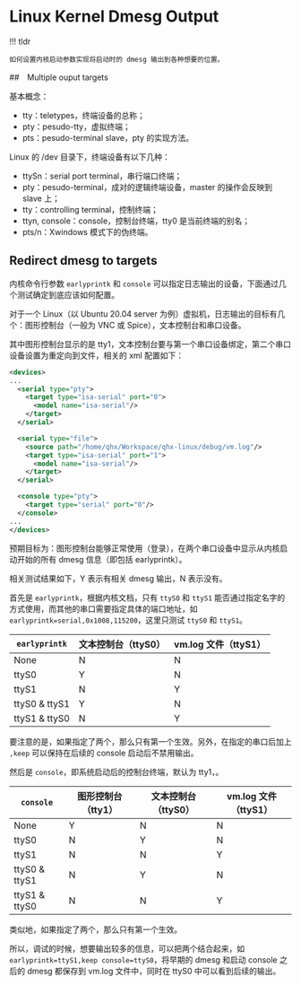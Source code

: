 # Linux Kernel Dmesg Output

!!! tldr

    如何设置内核启动参数实现将启动时的 dmesg 输出到各种想要的位置。

##　Multiple ouput targets

基本概念：

- tty：teletypes，终端设备的总称；
- pty：pesudo-tty，虚拟终端；
- pts：pesudo-terminal slave，pty 的实现方法。

Linux 的 /dev 目录下，终端设备有以下几种：

- ttySn：serial port terminal，串行端口终端；
- pty：pesudo-terminal，成对的逻辑终端设备，master 的操作会反映到 slave 上；
- tty：controlling terminal，控制终端；
- ttyn, console：console，控制台终端，tty0 是当前终端的别名；
- pts/n：Xwindows 模式下的伪终端。

## Redirect dmesg to targets

内核命令行参数 `earlyprintk` 和 `console` 可以指定日志输出的设备，下面通过几个测试确定到底应该如何配置。

对于一个 Linux（以 Ubuntu 20.04 server 为例）虚拟机，日志输出的目标有几个：图形控制台（一般为 VNC 或 Spice），文本控制台和串口设备。

其中图形控制台显示的是 tty1，文本控制台要与第一个串口设备绑定，第二个串口设备设置为重定向到文件，相关的 xml 配置如下：

```xml
<devices>
...
  <serial type="pty">
    <target type="isa-serial" port="0">
      <model name="isa-serial"/>
    </target>
  </serial>

  <serial type="file">
    <source path="/home/qhx/Workspace/qhx-linux/debug/vm.log"/>
    <target type="isa-serial" port="1">
      <model name="isa-serial"/>
    </target>
  </serial>

  <console type="pty">
    <target type="serial" port="0"/>
  </console>
...
</devices>
```

预期目标为：图形控制台能够正常使用（登录），在两个串口设备中显示从内核启动开始的所有 dmesg 信息（即包括 earlyprintk）。

相关测试结果如下，Y 表示有相关 dmesg 输出，N 表示没有。

首先是 `earlyprintk`，根据内核文档，只有 `ttyS0` 和 `ttyS1` 能否通过指定名字的方式使用，而其他的串口需要指定具体的端口地址，如 `earlyprintk=serial,0x1008,115200`，这里只测试 `ttyS0` 和 `ttyS1`。

| `earlyprintk` | 文本控制台（ttyS0） | vm.log 文件（ttyS1） |
| ------------- | ------------------- | -------------------- |
| None          | N                   | N                    |
| ttyS0         | Y                   | N                    |
| ttyS1         | N                   | Y                    |
| ttyS0 & ttyS1 | Y                   | N                    |
| ttyS1 & ttyS0 | N                   | Y                    |

要注意的是，如果指定了两个，那么只有第一个生效。另外，在指定的串口后加上 `,keep` 可以保持在后续的 console 启动后不禁用输出。

然后是 `console`，即系统启动后的控制台终端，默认为 tty1，。


| `console`     | 图形控制台（tty1） | 文本控制台（ttyS0） | vm.log 文件（ttyS1） |
| ------------- | ------------------ | ------------------- | -------------------- |
| None          | Y                  | N                   | N                    |
| ttyS0         | N                  | Y                   | N                    |
| ttyS1         | N                  | N                   | Y                    |
| ttyS0 & ttyS1 | N                  | Y                   | N                    |
| ttyS1 & ttyS0 | N                  | N                   | Y                    |

类似地，如果指定了两个，那么只有第一个生效。

所以，调试的时候，想要输出较多的信息，可以把两个结合起来，如 `earlyprintk=ttyS1,keep console=ttyS0`，将早期的 dmesg 和启动 console 之后的 dmesg 都保存到 vm.log 文件中，同时在 ttyS0 中可以看到后续的输出。